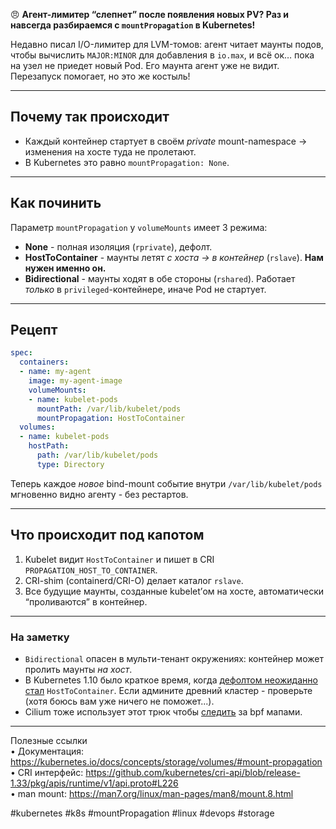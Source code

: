 😠 **Агент-лимитер “слепнет” после появления новых PV? Раз и навсегда разбираемся с `mountPropagation` в Kubernetes!**

Недавно писал I/O-лимитер для LVM-томов: агент читает маунты подов, чтобы вычислить `MAJOR:MINOR` для добавления в `io.max`, и всё ок… пока на узел не приедет новый Pod. Его маунта агент уже не видит. Перезапуск помогает, но это же костыль!

---

## Почему так происходит

* Каждый контейнер стартует в своём *privаte* mount-namespace → изменения на хосте туда не пролетают.
* В Kubernetes это равно `mountPropagation: None`.

---

## Как починить

Параметр `mountPropagation` у `volumeMounts` имеет 3 режима:

* **None** - полная изоляция (`rprivate`), дефолт.  
* **HostToContainer** - маунты летят *с хоста → в контейнер* (`rslave`). **Нам нужен именно он.**  
* **Bidirectional** - маунты ходят в обе стороны (`rshared`). Работает *только* в `privileged`-контейнере, иначе Pod не стартует.

---

## Рецепт

```yaml
spec:
  containers:
  - name: my-agent
    image: my-agent-image
    volumeMounts:
    - name: kubelet-pods
      mountPath: /var/lib/kubelet/pods
      mountPropagation: HostToContainer
  volumes:
  - name: kubelet-pods
    hostPath:
      path: /var/lib/kubelet/pods
      type: Directory
```

Теперь каждое *новое* bind-mount событие внутри `/var/lib/kubelet/pods` мгновенно видно агенту - без рестартов.

---

## Что происходит под капотом

1. Kubelet видит `HostToContainer` и пишет в CRI `PROPAGATION_HOST_TO_CONTAINER`.  
2. CRI-shim (containerd/CRI-O) делает каталог `rslave`.  
3. Все будущие маунты, созданные kubelet’ом на хосте, автоматически “проливаются” в контейнер.

---

### На заметку

* `Bidirectional` опасен в мульти-тенант окружениях: контейнер может пролить маунты *на хост*.  
* В Kubernetes 1.10 было краткое время, когда [дефолтом неожиданно стал](https://github.com/kubernetes/kubernetes/pull/62462) `HostToContainer`. Если админите древний кластер - проверьте (хотя боюсь вам уже ничего не поможет...).  
* Cilium тоже использует этот трюк чтобы [следить](https://github.com/cilium/cilium/blob/v1.17.3/install/kubernetes/cilium/templates/cilium-envoy/daemonset.yaml#L195) за bpf мапами.

---

Полезные ссылки  
• Документация: <https://kubernetes.io/docs/concepts/storage/volumes/#mount-propagation>  
• CRI интерфейс: <https://github.com/kubernetes/cri-api/blob/release-1.33/pkg/apis/runtime/v1/api.proto#L226>  
• man mount: <https://man7.org/linux/man-pages/man8/mount.8.html>

#kubernetes #k8s #mountPropagation #linux #devops #storage
